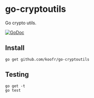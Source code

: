 go-cryptoutils
==============

Go crypto utils.

[![GoDoc](https://godoc.org/github.com/koofr/go-cryptoutils?status.png)](https://godoc.org/github.com/koofr/go-cryptoutils)

## Install

    go get github.com/koofr/go-cryptoutils

## Testing

    go get -t
    go test
